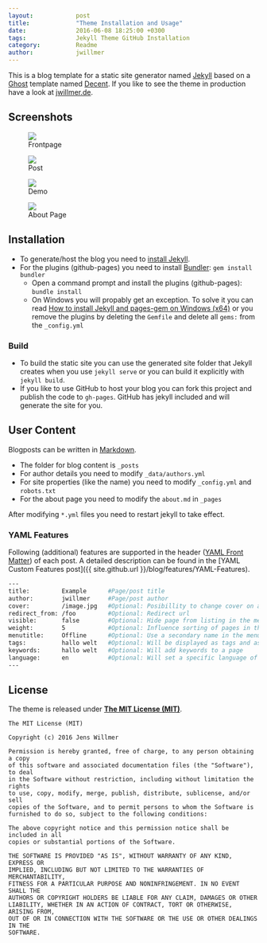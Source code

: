 ```yaml
---
layout:            post
title:             "Theme Installation and Usage"
date:              2016-06-08 18:25:00 +0300
tags:              Jekyll Theme GitHub Installation
category:          Readme
author:            jwillmer
---
```

This is a blog template for a static site generator named [Jekyll](https://jekyllrb.com/docs/home/) based on a [Ghost](https://ghost.org) template named [Decent](https://github.com/serenader2014/decent).
If you like to see the theme in production have a look at [jwillmer.de](http://jwillmer.de).


## Screenshots

<div class="album">

<figure>
<img src="{{ site.github.url }}/media/img/2016-06-08-Readme-front-page-previewe.jpg" />
<figcaption>Frontpage</figcaption>
</figure>

<figure>
<img src="{{ site.github.url }}/media/img/2016-06-08-Readme-post-preview.jpg" />
<figcaption>Post</figcaption>
</figure>

<figure>
<img src="{{ site.github.url }}/media/img/2016-06-08-Readme-content-preview.jpg" />
<figcaption>Demo</figcaption>
</figure>

<figure>
<img src="{{ site.github.url }}/media/img/2016-06-08-Readme-about-preview.jpg" />
<figcaption>About Page</figcaption>
</figure>

</div>


## Installation

- To generate/host the blog you need to [install Jekyll](https://jekyllrb.com/docs/installation/).
- For the plugins (github-pages) you need to install [Bundler](http://bundler.io/): `gem install bundler`
   - Open a command prompt and install the plugins (github-pages): `bundle install`
   - On Windows you will propably get an exception. To solve it you can read [How to install Jekyll and pages-gem on Windows (x64)](http://jwillmer.de/blog/tutorial/how-to-install-jekyll-and-pages-gem-on-windows-10-x46) or you remove the plugins by deleting the `Gemfile` and delete all `gems:` from the `_config.yml`

### Build

- To build the static site you can use the generated site folder that Jekyll creates when you use `jekyll serve` or you can build it explicitly with `jekyll build`.
- If you like to use GitHub to host your blog you can fork this project and publish the code to `gh-pages`. GitHub has jekyll included and will generate the site for you.


## User Content

Blogposts can be written in [Markdown](https://de.wikipedia.org/wiki/Markdown).

- The folder for blog content is `_posts`
- For author details you need to modify `_data/authors.yml`
- For site properties (like the name) you need to modify `_config.yml` and `robots.txt`
- For the about page you need to modify the `about.md` in `_pages`

After modifying `*.yml` files you need to restart jekyll to take effect.

### YAML Features

Following (additional) features are supported in the header ([YAML Front Matter](https://jekyllrb.com/docs/frontmatter/)) of each post. A detailed description can be found in the [YAML Custom Features post]({{ site.github.url }}/blog/features/YAML-Features).

```bash
---
title:         Example      #Page/post title
author:        jwillmer     #Page/post author
cover:         /image.jpg   #Optional: Posibillity to change cover on a post/page
redirect_from: /foo         #Optional: Redirect url
visible:       false        #Optional: Hide page from listing in the menu.
weight:        5            #Optional: Influence sorting of pages in the menu
menutitle:     Offline      #Optional: Use a secondary name in the menu/post list
tags:          hallo welt   #Optional: Will be displayed as tags and as keywords in posts
keywords:      hallo welt   #Optional: Will add keywords to a page
language:      en           #Optional: Will set a specific language of the page
---
```

## License

The theme is released under **[The MIT License (MIT)](https://github.com/jwillmer/jekyllDecent/blob/gh-pages/LICENSE)**.

    The MIT License (MIT)

    Copyright (c) 2016 Jens Willmer

    Permission is hereby granted, free of charge, to any person obtaining a copy
    of this software and associated documentation files (the "Software"), to deal
    in the Software without restriction, including without limitation the rights
    to use, copy, modify, merge, publish, distribute, sublicense, and/or sell
    copies of the Software, and to permit persons to whom the Software is
    furnished to do so, subject to the following conditions:

    The above copyright notice and this permission notice shall be included in all
    copies or substantial portions of the Software.

    THE SOFTWARE IS PROVIDED "AS IS", WITHOUT WARRANTY OF ANY KIND, EXPRESS OR
    IMPLIED, INCLUDING BUT NOT LIMITED TO THE WARRANTIES OF MERCHANTABILITY,
    FITNESS FOR A PARTICULAR PURPOSE AND NONINFRINGEMENT. IN NO EVENT SHALL THE
    AUTHORS OR COPYRIGHT HOLDERS BE LIABLE FOR ANY CLAIM, DAMAGES OR OTHER
    LIABILITY, WHETHER IN AN ACTION OF CONTRACT, TORT OR OTHERWISE, ARISING FROM,
    OUT OF OR IN CONNECTION WITH THE SOFTWARE OR THE USE OR OTHER DEALINGS IN THE
    SOFTWARE.    
